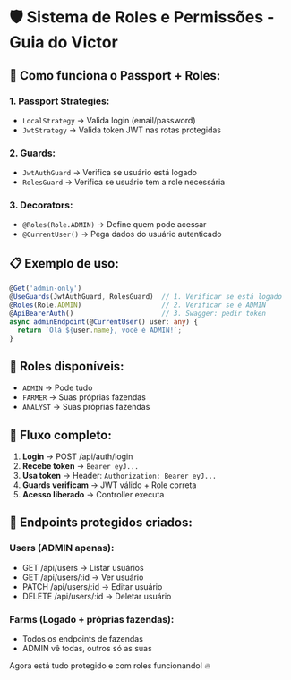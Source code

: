 # 🛡️ Sistema de Roles e Permissões - Guia do Victor

## 🎯 **Como funciona o Passport + Roles:**

### 1. **Passport Strategies:**

- `LocalStrategy` → Valida login (email/password)
- `JwtStrategy` → Valida token JWT nas rotas protegidas

### 2. **Guards:**

- `JwtAuthGuard` → Verifica se usuário está logado
- `RolesGuard` → Verifica se usuário tem a role necessária

### 3. **Decorators:**

- `@Roles(Role.ADMIN)` → Define quem pode acessar
- `@CurrentUser()` → Pega dados do usuário autenticado

## 📋 **Exemplo de uso:**

```typescript
@Get('admin-only')
@UseGuards(JwtAuthGuard, RolesGuard)  // 1. Verificar se está logado
@Roles(Role.ADMIN)                    // 2. Verificar se é ADMIN
@ApiBearerAuth()                      // 3. Swagger: pedir token
async adminEndpoint(@CurrentUser() user: any) {
  return `Olá ${user.name}, você é ADMIN!`;
}
```

## 🔐 **Roles disponíveis:**

- `ADMIN` → Pode tudo
- `FARMER` → Suas próprias fazendas
- `ANALYST` → Suas próprias fazendas

## 🚀 **Fluxo completo:**

1. **Login** → POST /api/auth/login
2. **Recebe token** → `Bearer eyJ...`
3. **Usa token** → Header: `Authorization: Bearer eyJ...`
4. **Guards verificam** → JWT válido + Role correta
5. **Acesso liberado** → Controller executa

## 📖 **Endpoints protegidos criados:**

### Users (ADMIN apenas):

- GET /api/users → Listar usuários
- GET /api/users/:id → Ver usuário
- PATCH /api/users/:id → Editar usuário
- DELETE /api/users/:id → Deletar usuário

### Farms (Logado + próprias fazendas):

- Todos os endpoints de fazendas
- ADMIN vê todas, outros só as suas

Agora está tudo protegido e com roles funcionando! 🔥
